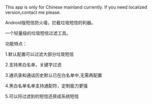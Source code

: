 This app is only for Chinese mainland currently.
If you need localized version,contact me please.


Android版短信防火墙，拦截垃圾短信的利器。


一个轻量级的垃圾短信过滤工具。

功能特点：

1.默认配置可以过滤大部分垃圾短信

2.支持黑白名单，关键字过滤

3.通讯录和通话历史默认已在白名单中,无需再配置

4.黑白名单名单支持通配符，定制能力更强

5.可以将过滤到的短信还原成系统短信